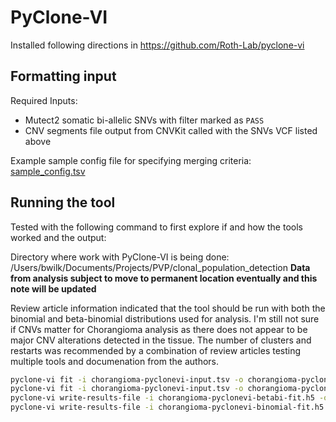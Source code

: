 # PyClone-VI

Installed following directions in https://github.com/Roth-Lab/pyclone-vi

## Formatting input

Required Inputs:

-   Mutect2 somatic bi-allelic SNVs with filter marked as `PASS`
-   CNV segments file output from CNVKit called with the SNVs VCF listed above

Example sample config file for specifying merging criteria: [sample_config.tsv](.test/sample_config.tsv)

## Running the tool

Tested with the following command to first explore if and how the tools worked and the output:

Directory where work with PyClone-VI is being done: /Users/bwilk/Documents/Projects/PVP/clonal_population_detection
**Data from analysis subject to move to permanent location eventually and this note will be updated**

Review article information indicated that the tool should be run with both the binomial and beta-binomial distributions
used for analysis. I'm still not sure if CNVs matter for Chorangioma analysis as there does not appear to be major CNV
alterations detected in the tissue. The number of clusters and restarts was recommended by a combination of review
articles testing multiple tools and documenation from the authors.

```sh
pyclone-vi fit -i chorangioma-pyclonevi-input.tsv -o chorangioma-pyclonevi-betabi-fit.h5 -c 10 -d beta-binomial -r 100
pyclone-vi fit -i chorangioma-pyclonevi-input.tsv -o chorangioma-pyclonevi-binomial-fit.h5 -c 10 -d binomial -r 100
pyclone-vi write-results-file -i chorangioma-pyclonevi-betabi-fit.h5 -o chorangioma-pyclonevi-betabi-clonal-prediction.tsv
pyclone-vi write-results-file -i chorangioma-pyclonevi-binomial-fit.h5 -o chorangioma-pyclonevi-binomial-clonal-prediction.tsv
```

